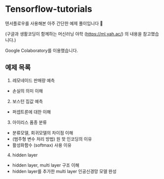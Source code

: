 # Tensorflow-tutorials

텐서플로우를 사용해본 아주 간단한 예제 풀이입니다 🐥

(구글과 생활코딩이 함께하는 머신러닝 야학 (https://ml.yah.ac/) 의 내용을 참고했습니다.)

Google Colaboratory를 이용했습니다.

## 예제 목록
1. 레모네이드 판매량 예측
- 손실의 의미 이해

2. 보스턴 집값 예측
- 퍼셉트론에 대한 이해

3. 아이리스 품종 분류
- 분류모델, 회귀모델의 차이점 이해
- (범주형 변수 처리 방법) 원 핫 인코딩의 이유
- 활성화함수 (softmax) 사용 이유

4. hidden layer
- hidden layer, multi layer 구조 이해
- hidden layer를 추가한 multi layer 인공신경망 모델 완성
